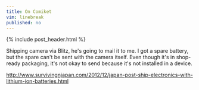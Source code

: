 ```yaml
---
title: On Comiket
vim: linebreak
published: no
---
```


{% include post_header.html %}

Shipping camera via Blitz, he's going to mail it to me. I got a spare battery, but the spare can't be sent with the camera itself. Even though it's in shop-ready packaging, it's not okay to send because it's not installed in a device.

http://www.survivingnjapan.com/2012/12/japan-post-ship-electronics-with-lithium-ion-batteries.html


